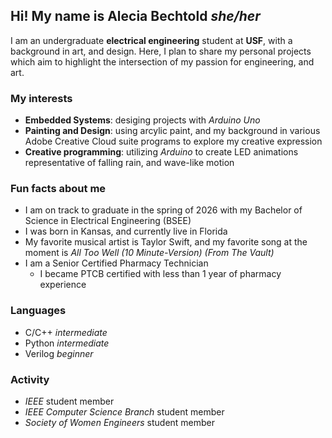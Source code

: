 ## Hi! My name is Alecia Bechtold *she/her*
I am an undergraduate **electrical engineering** student at **USF**, with a background in art, and design. Here, I plan to share my personal projects which aim to highlight the intersection of my passion for engineering, and art.

### My interests
- **Embedded Systems**: desiging projects with *Arduino Uno*
- **Painting and Design**: using arcylic paint, and my background in various Adobe Creative Cloud suite programs to explore my creative expression
- **Creative programming**: utilizing *Arduino* to create LED animations representative of falling rain, and wave-like motion

### Fun facts about me
- I am on track to graduate in the spring of 2026 with my Bachelor of Science in Electrical Engineering (BSEE)
- I was born in Kansas, and currently live in Florida
- My favorite musical artist is Taylor Swift, and my favorite song at the moment is *All Too Well (10 Minute-Version) (From The Vault)*
- I am a Senior Certified Pharmacy Technician
  - I became PTCB certified with less than 1 year of pharmacy experience

### Languages
- C/C++ *intermediate*
- Python *intermediate*
- Verilog *beginner*

### Activity
- *IEEE* student member
- *IEEE Computer Science Branch* student member
- *Society of Women Engineers* student member
  
<!---
aleciabechtold/aleciabechtold is a ✨ special ✨ repository because its `README.md` (this file) appears on your GitHub profile.
You can click the Preview link to take a look at your changes.
--->

